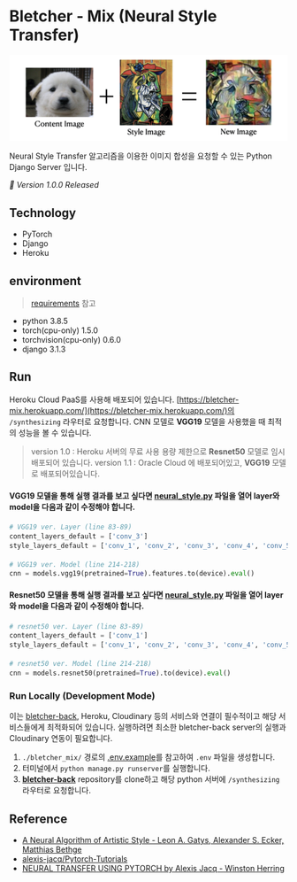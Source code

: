 # Bletcher - Mix (Neural Style Transfer)

![image](./README_image/nst_example.jpeg)

Neural Style Transfer 알고리즘을 이용한 이미지 합성을 요청할 수 있는 Python Django Server 입니다.

_🚀 Version 1.0.0 Released_

## Technology

- PyTorch
- Django
- Heroku

## environment

> [requirements](./requirements.txt) 참고

- python 3.8.5
- torch(cpu-only) 1.5.0
- torchvision(cpu-only) 0.6.0
- django 3.1.3

## Run

Heroku Cloud PaaS를 사용해 배포되어 있습니다. [https://bletcher-mix.herokuapp.com/](https://bletcher-mix.herokuapp.com/)의 `/synthesizing` 라우터로 요청합니다.
CNN 모델로 **VGG19** 모델을 사용했을 때 최적의 성능을 볼 수 있습니다.

> version 1.0 : Heroku 서버의 무료 사용 용량 제한으로 **Resnet50** 모델로 임시 배포되어 있습니다.
> version 1.1 : Oracle Cloud 에 배포되어있고, **VGG19** 모델로 배포되어있습니다.

#### VGG19 모델을 통해 실행 결과를 보고 싶다면 [neural_style.py](./api/neural_style.py) 파일을 열어 layer와 model을 다음과 같이 수정해야 합니다.
```python
# VGG19 ver. Layer (line 83-89)
content_layers_default = ['conv_3']
style_layers_default = ['conv_1', 'conv_2', 'conv_3', 'conv_4', 'conv_5']

# VGG19 ver. Model (line 214-218)
cnn = models.vgg19(pretrained=True).features.to(device).eval()
```

#### Resnet50 모델을 통해 실행 결과를 보고 싶다면 [neural_style.py](./api/neural_style.py) 파일을 열어 layer와 model을 다음과 같이 수정해야 합니다.

```python
# resnet50 ver. Layer (line 83-89)
content_layers_default = ['conv_1']
style_layers_default = ['conv_1', 'conv_2', 'conv_3', 'conv_4', 'conv_5']

# resnet50 ver. Model (line 214-218)
cnn = models.resnet50(pretrained=True).to(device).eval()
```

### Run Locally (Development Mode)

이는 [bletcher-back](https://github.com/Bletcher-Project/bletcher-back), Heroku, Cloudinary 등의 서비스와 연결이 필수적이고 해당 서비스들에게 최적화되어 있습니다. 실행하려면 최소한 bletcher-back server의 실행과 Cloudinary 연동이 필요합니다.

1. `./bletcher_mix/` 경로의 [.env.example](./bletcher_mix/.env.example)를 참고하여 `.env` 파일을 생성합니다.
2. 터미널에서 `python manage.py runserver`를 실행합니다.
3. [**bletcher-back**](https://github.com/Bletcher-Project/bletcher-back) repository를 clone하고 해당 python 서버에 `/synthesizing` 라우터로 요청합니다.

## Reference

- [A Neural Algorithm of Artistic Style - Leon A. Gatys, Alexander S. Ecker, Matthias Bethge](https://arxiv.org/abs/1508.06576)
- [alexis-jacq/Pytorch-Tutorials](https://github.com/alexis-jacq/Pytorch-Tutorials)
- [NEURAL TRANSFER USING PYTORCH by Alexis Jacq - Winston Herring](https://pytorch.org/tutorials/advanced/neural_style_tutorial.html)
